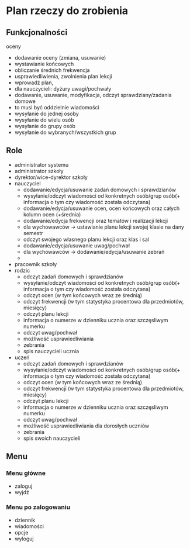 # Plan rzeczy do zrobienia

## Funkcjonalności

oceny
- dodawanie oceny (zmiana, usuwanie)
- wystawianie końcowych
- obliczanie średnich
frekwencja
- usprawiedliwienia, zwolnienia
plan lekcji
- wprowadź plan, 
- dla nauczycieli: dyżury
uwagi/pochwały
- dodawanie, usuwanie, modyfikacja, odczyt
sprawdziany/zadania domowe
- to musi być oddzielnie
wiadomości
- wysyłanie do jednej osoby
- wysyłanie do wielu osób
- wysyłanie do grupy osób
- wysyłanie do wybranych/wszystkich grup


## Role

- administrator systemu
- administrator szkoły
- dyrektor/wice-dyrektor szkoły
- nauczyciel
  - dodawanie/edycja/usuwanie zadań domowych i sprawdzianów
  - wysyłanie/odczyt wiadomości od konkretnych osób/grup osób(+ informacja o tym czy wiadomość została odczytana)
  - dodawanie/edycja/usuwanie ocen, ocen końcowych oraz całych kolumn ocen (+średnia)
  - dodawanie/edycja frekwencji oraz tematów i realizacji lekcji
  - dla wychowawców -> ustawianie planu lekcji swojej klasie na dany semestr
  - odczyt swojego własnego planu lekcji oraz klas i sal
  - dodawanie/edycja/usuwanie uwag/pochwał
  - dla wychowawców -> dodawanie/edycja/usuwanie zebrań
  - 
- pracownik szkoły
- rodzic
  - odczyt zadań domowych i sprawdzianów
  - wysyłanie/odczyt wiadomości od konkretnych osób/grup osób(+ informacja o tym czy wiadomość została odczytana)
  - odczyt ocen (w tym końcowych wraz ze średnią)
  - odczyt frekwencji (w tym statystyka procentowa dla przedmiotów, miesięcy)
  - odczyt planu lekcji
  - informacja o numerze w dzienniku ucznia oraz szczęsliwym numerku
  - odczyt uwag/pochwał
  - możliwość usprawiedliwiania
  - zebrania
  - spis nauczycieli ucznia
- uczeń
  - odczyt zadań domowych i sprawdzianów
  - wysyłanie/odczyt wiadomości od konkretnych osób/grup osób(+ informacja o tym czy wiadomość została odczytana)
  - odczyt ocen (w tym końcowych wraz ze średnią)
  - odczyt frekwencji (w tym statystyka procentowa dla przedmiotów, miesięcy)
  - odczyt planu lekcji
  - informacja o numerze w dzienniku ucznia oraz szczęsliwym numerku
  - odczyt uwag/pochwał
  - możliwość usprawiedliwiania dla dorosłych uczniów
  - zebrania
  - spis swoich nauczycieli




## Menu

### Menu główne
 - zaloguj
 - wyjdź

### Menu po zalogowaniu
- dziennik
- wiadomości
- opcje
- wyloguj


